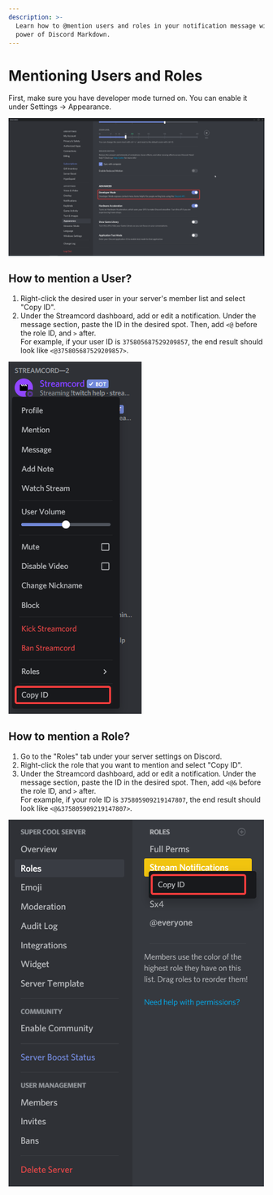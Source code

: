 ```yaml
---
description: >-
  Learn how to @mention users and roles in your notification message with the
  power of Discord Markdown.
---
```


# Mentioning Users and Roles

First, make sure you have developer mode turned on. You can enable it under Settings -> Appearance.

![Enable the "Developer Mode" toggle under Settings -> Appearance.](<../.gitbook/assets/image (16).png>)

## How to mention a User?

1. Right-click the desired user in your server's member list and select "Copy ID".
2. Under the Streamcord dashboard, add or edit a notification. Under the message section, paste the ID in the desired spot. Then, add `<@` before the role ID, and `>` after. \
   For example, if your user ID is `375805687529209857`, the end result should look like `<@375805687529209857>`.

![How to copy a user's ID.](<../.gitbook/assets/image (5).png>)

## How to mention a Role?

1. Go to the "Roles" tab under your server settings on Discord.
2. Right-click the role that you want to mention and select "Copy ID".
3. Under the Streamcord dashboard, add or edit a notification. Under the message section, paste the ID in the desired spot. Then, add `<@&` before the role ID, and `>` after. \
   For example, if your role ID is `375805909219147807`, the end result should look like `<@&375805909219147807>`.

![How to copy a role's ID.](<../.gitbook/assets/image (8).png>)
